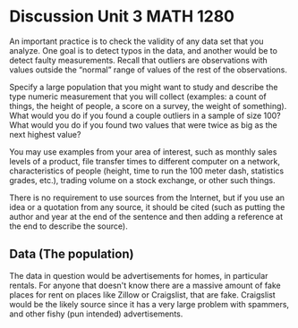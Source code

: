 
# Discussion Unit 3 MATH 1280

An important practice is to check the validity of any data set that you analyze. One goal is to detect typos in the data, and another would be to detect faulty measurements. Recall that outliers are observations with values outside the “normal” range of values of the rest of the observations.

Specify a large population that you might want to study and describe the type numeric measurement that you will collect (examples: a count of things, the height of people, a score on a survey, the weight of something).  What would you do if you found a couple outliers in a sample of size 100? What would you do if you found two values that were twice as big as the next highest value?

You may use examples from your area of interest, such as monthly sales levels of a product, file transfer times to different computer on a network, characteristics of people (height, time to run the 100 meter dash, statistics grades, etc.), trading volume on a stock exchange, or other such things.

There is no requirement to use sources from the Internet, but if you use an idea or a quotation from any source, it should be cited (such as putting the author and year at the end of the sentence and then adding a reference at the end to describe the source).

## Data (The population)
The data in question would be advertisements for homes, in particular rentals. For anyone that doesn't know there are a massive amount of fake places for rent on places like Zillow or Craigslist, that are fake. Craigslist would be the likely source since it has a very large problem with spammers, and other fishy (pun intended) advertisements.